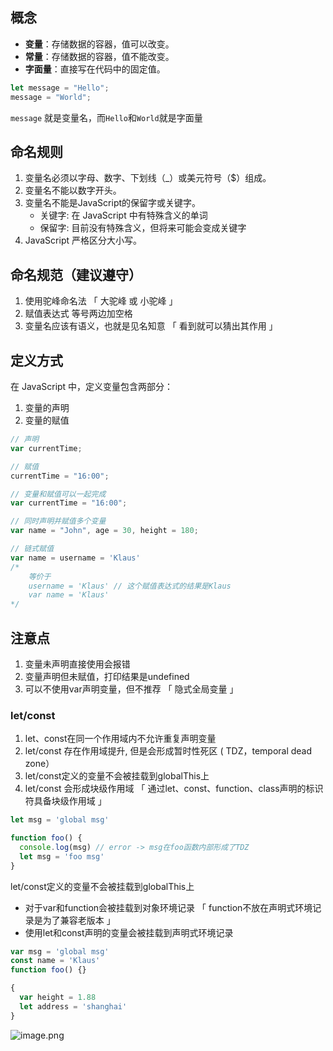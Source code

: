 ## 概念

- **变量**：存储数据的容器，值可以改变。
- **常量**：存储数据的容器，值不能改变。
- **字面量**：直接写在代码中的固定值。

```js
let message = "Hello";
message = "World";
```

`message` 就是变量名，而`Hello`和`World`就是字面量



## 命名规则

1. 变量名必须以字母、数字、下划线（_）或美元符号（$）组成。
2. 变量名不能以数字开头。
3. 变量名不能是JavaScript的保留字或关键字。
   + 关键字: 在 JavaScript 中有特殊含义的单词
   + 保留字: 目前没有特殊含义，但将来可能会变成关键字
4. JavaScript 严格区分大小写。



## 命名规范（建议遵守）

1. 使用驼峰命名法 「 大驼峰 或 小驼峰 」
2. 赋值表达式 等号两边加空格
3. 变量名应该有语义，也就是见名知意 「 看到就可以猜出其作用 」



## 定义方式

在 JavaScript 中，定义变量包含两部分：

1. 变量的声明
2. 变量的赋值

```js
// 声明
var currentTime;

// 赋值
currentTime = "16:00";

// 变量和赋值可以一起完成
var currentTime = "16:00";
```

```js
// 同时声明并赋值多个变量
var name = "John", age = 30, height = 180;

// 链式赋值
var name = username = 'Klaus'
/* 
	等价于
	username = 'Klaus' // 这个赋值表达式的结果是Klaus
	var name = 'Klaus'
*/
```



## 注意点

1. 变量未声明直接使用会报错
2. 变量声明但未赋值，打印结果是undefined
3. 可以不使用var声明变量，但不推荐 「 隐式全局变量 」



### let/const

1. let、const在同一个作用域内不允许重复声明变量
2. let/const 存在作用域提升, 但是会形成暂时性死区 ( TDZ，temporal dead zone）
3. let/const定义的变量不会被挂载到globalThis上
4. let/const 会形成块级作用域 「 通过let、const、function、class声明的标识符具备块级作用域 」

```js
let msg = 'global msg'

function foo() {
  console.log(msg) // error -> msg在foo函数内部形成了TDZ
  let msg = 'foo msg'
}
```



let/const定义的变量不会被挂载到globalThis上

+ 对于var和function会被挂载到对象环境记录 「 function不放在声明式环境记录是为了兼容老版本 」
+ 使用let和const声明的变量会被挂载到声明式环境记录

```js
var msg = 'global msg'
const name = 'Klaus'
function foo() {}

{
  var height = 1.88
  let address = 'shanghai'
}
```

![image.png](https://p3-juejin.byteimg.com/tos-cn-i-k3u1fbpfcp/4869a02f19a74318a77a32617b8f4960~tplv-k3u1fbpfcp-zoom-1.image) 



 

